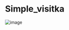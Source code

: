 # Simple_visitka
![image](https://user-images.githubusercontent.com/113912131/216036709-f3831190-08a4-4616-9e67-9e650683678d.png)

